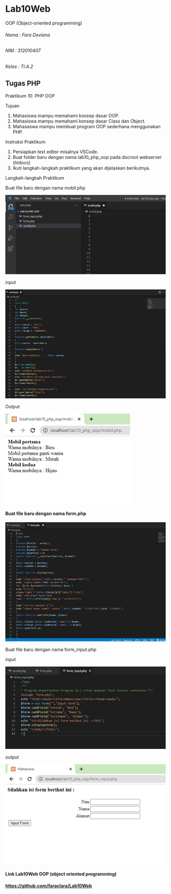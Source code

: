 # Lab10Web
OOP (Object-oriented programming)

###### Nama : Fara Deviana
###### NIM : 312010407
###### Kelas : TI.A.2

## Tugas PHP

Praktikum 10: PHP OOP

Tujuan

1. Mahasiswa mampu memahami konsep dasar OOP. 
2. Mahasiswa mampu memahami konsep dasar Class dan Object. 
3. Mahasaswa mampu membuat program OOP sederhana menggunakan PHP.

Instruksi Praktikum

1. Persiapkan text editor misalnya VSCode. 
2. Buat folder baru dengan nama lab10_php_oop pada docroot webserver (htdocs)
3. Ikuti langkah-langkah praktikum yang akan dijelaskan berikutnya.

Langkah-langkah Praktikum

Buat file baru dengan nama mobil.php

![](img/1%20satu.jpg)

input

![](img/3%20tiga.jpg)

Output

![](img/4%20empat.jpg)

#### Buat file baru dengan nama form.php

![](img/5%20lima.jpg)

Buat file baru dengan nama form_input.php

input

![](img/6%20enam.jpg)

output

![](img/7%20tujuh.jpg)

#### Link Lab10Web OOP (object oriented programming)
#### https://github.com/faraclara/Lab10Web




